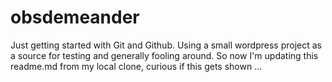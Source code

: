 # obsdemeander
Just getting started with Git and Github. Using a small wordpress project as a source for testing and generally fooling around. So now I'm updating this readme.md from my local clone, curious if this gets shown ...
